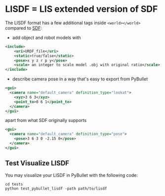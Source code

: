 # LISDF = LIS extended version of SDF

The LISDF format has a few additional tags inside `<world></world>` compared to [SDF](http://sdformat.org/spec?ver=1.9&elem=sdf):

* add object and robot models with

```xml
<include>
    <uri>URDF_file</uri>
    <static>true/false</static>
    <pose>x y z r p y</pose>
    <scale> an integer to scale model .obj with original ratio</scale>
</include>
```

* describe camera pose in a way that's easy to export from PyBullet

```xml
<gui>
  <camera name="default_camera" definition_type="lookat">
    <xyz>3 6 3</xyz>
    <point_to>0 6 1</point_to>
  </camera>
</gui>
```
apart from what SDF originally supports

```xml
<gui>
  <camera name="default_camera" definition_type="pose">
    <pose>3 6 3 0 -2.15 0</pose>
  </camera>
</gui>
```

## Test Visualize LISDF

You may visualize your LISDF in PyBullet with the following code:

```
cd tests
python test_pybullet_lisdf -path path/to/lisdf
```
